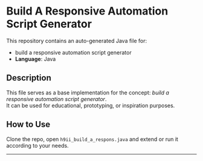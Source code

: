 # Build A Responsive Automation Script Generator

This repository contains an auto-generated Java file for:

- build a responsive automation script generator
- **Language**: Java

## Description

This file serves as a base implementation for the concept: *build a responsive automation script generator*.  
It can be used for educational, prototyping, or inspiration purposes.

## How to Use

Clone the repo, open `h9ii_build_a_respons.java` and extend or run it according to your needs.

---


